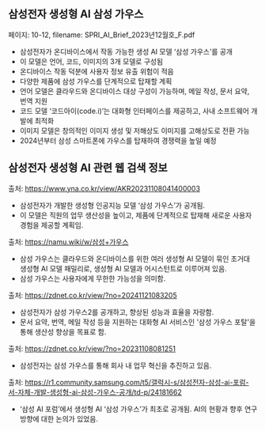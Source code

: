 ## 삼성전자 생성형 AI 삼성 가우스
페이지: 10-12, filename: SPRI_AI_Brief_2023년12월호_F.pdf

- 삼성전자가 온디바이스에서 작동 가능한 생성 AI 모델 ‘삼성 가우스’를 공개
- 이 모델은 언어, 코드, 이미지의 3개 모델로 구성됨
- 온디바이스 작동 덕분에 사용자 정보 유출 위험이 적음
- 다양한 제품에 삼성 가우스를 단계적으로 탑재할 계획
- 언어 모델은 클라우드와 온디바이스 대상 구성이 가능하며, 메일 작성, 문서 요약, 번역 지원
- 코드 모델 ‘코드아이(code.i)’는 대화형 인터페이스를 제공하고, 사내 소프트웨어 개발에 최적화
- 이미지 모델은 창의적인 이미지 생성 및 저해상도 이미지를 고해상도로 전환 가능
- 2024년부터 삼성 스마트폰에 가우스를 탑재하여 경쟁력을 높일 예정
## 삼성전자 생성형 AI 관련 웹 검색 정보
출처: https://www.yna.co.kr/view/AKR20231108041400003
- 삼성전자가 개발한 생성형 인공지능 모델 ‘삼성 가우스’가 공개됨.
- 이 모델은 직원의 업무 생산성을 높이고, 제품에 단계적으로 탑재해 새로운 사용자 경험을 제공할 계획임.

출처: https://namu.wiki/w/삼성+가우스
- 삼성 가우스는 클라우드와 온디바이스를 위한 여러 생성형 AI 모델이 묶인 초거대 생성형 AI 모델 패밀리로, 생성형 AI 모델과 어시스턴트로 이루어져 있음.
- 삼성 가우스는 사용자에게 무한한 가능성을 의미함.

출처: https://zdnet.co.kr/view/?no=20241121083205
- 삼성전자가 삼성 가우스2를 공개하고, 향상된 성능과 효율을 자랑함.
- 문서 요약, 번역, 메일 작성 등을 지원하는 대화형 AI 서비스인 '삼성 가우스 포탈'을 통해 생산성 향상을 목표로 함.

출처: https://zdnet.co.kr/view/?no=20231108081251
- 삼성전자는 삼성 가우스를 통해 회사 내 업무 혁신을 추진하고 있음.

출처: https://r1.community.samsung.com/t5/갤럭시-s/삼성전자-삼성-ai-포럼-서-자체-개발-생성형-ai-삼성-가우스-공개/td-p/24181662
- ‘삼성 AI 포럼’에서 생성형 AI ‘삼성 가우스’가 최초로 공개됨. AI의 현황과 향후 연구 방향에 대한 논의가 있었음.